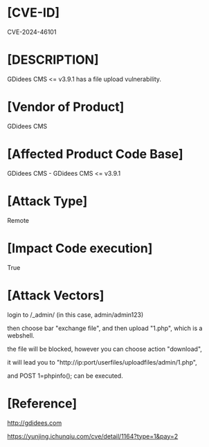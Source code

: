 # [CVE-ID]
CVE-2024-46101

# [DESCRIPTION]
GDidees CMS <= v3.9.1 has a file upload vulnerability.

# [Vendor of Product]
GDidees CMS

# [Affected Product Code Base]
GDidees CMS - GDidees CMS <= v3.9.1

# [Attack Type]
Remote

# [Impact Code execution]
True

# [Attack Vectors]
login to /_admin/ (in this case, admin/admin123)

then choose bar "exchange file", and then upload "1.php", which is a webshell.

the file will be blocked, however you can choose action "download",

it will lead you to "http://ip:port/userfiles/uploadfiles/admin/1.php",

and POST 1=phpinfo(); can be executed.

# [Reference]
http://gdidees.com

https://yunjing.ichunqiu.com/cve/detail/1164?type=1&pay=2
